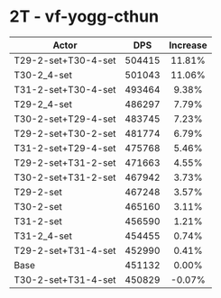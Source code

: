 # 2T - vf-yogg-cthun
| Actor | DPS | Increase |
|---|:---:|:---:|
|T29-2-set+T30-4-set|504415|11.81%|
|T30-2_4-set|501043|11.06%|
|T31-2-set+T30-4-set|493464|9.38%|
|T29-2_4-set|486297|7.79%|
|T30-2-set+T29-4-set|483745|7.23%|
|T29-2-set+T30-2-set|481774|6.79%|
|T31-2-set+T29-4-set|475768|5.46%|
|T29-2-set+T31-2-set|471663|4.55%|
|T30-2-set+T31-2-set|467942|3.73%|
|T29-2-set|467248|3.57%|
|T30-2-set|465160|3.11%|
|T31-2-set|456590|1.21%|
|T31-2_4-set|454455|0.74%|
|T29-2-set+T31-4-set|452990|0.41%|
|Base|451132|0.00%|
|T30-2-set+T31-4-set|450829|-0.07%|
